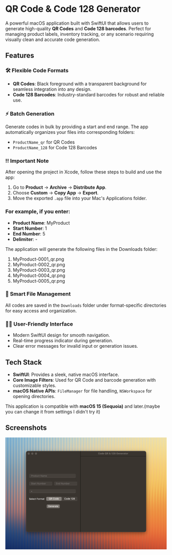 # QR Code & Code 128 Generator

A powerful macOS application built with SwiftUI that allows users to generate high-quality **QR Codes** and **Code 128 barcodes**. Perfect for managing product labels, inventory tracking, or any scenario requiring visually clean and accurate code generation.

## Features

### 🛠 Flexible Code Formats  
- **QR Codes**: Black foreground with a transparent background for seamless integration into any design.  
- **Code 128 Barcodes**: Industry-standard barcodes for robust and reliable use.  

### ⚡ Batch Generation  
Generate codes in bulk by providing a start and end range. The app automatically organizes your files into corresponding folders:  
- `ProductName_qr` for QR Codes  
- `ProductName_128` for Code 128 Barcodes  

### ‼️ Important Note  
After opening the project in Xcode, follow these steps to build and use the app:  
1. Go to **Product** → **Archive** → **Distribute App**.  
2. Choose **Custom** → **Copy App** → **Export**.  
3. Move the exported `.app` file into your Mac's Applications folder. 

### For example, if you enter:
- **Product Name**: MyProduct
- **Start Number**: 1
- **End Number**: 5
- **Delimiter**: -
  
The application will generate the following files in the Downloads folder:
1. MyProduct-0001_qr.png
2. MyProduct-0002_qr.png
3. MyProduct-0003_qr.png
4. MyProduct-0004_qr.png
5. MyProduct-0005_qr.png

### 📂 Smart File Management  
All codes are saved in the `Downloads` folder under format-specific directories for easy access and organization.  

### 🧑‍💻 User-Friendly Interface  
- Modern SwiftUI design for smooth navigation.  
- Real-time progress indicator during generation.  
- Clear error messages for invalid input or generation issues.  

## Tech Stack  
- **SwiftUI**: Provides a sleek, native macOS interface.  
- **Core Image Filters**: Used for QR Code and barcode generation with customizable styles.  
- **macOS Native APIs**: `FileManager` for file handling, `NSWorkspace` for opening directories.  

 

This application is compatible with **macOS 15 (Sequoia)** and later.(maybe you can change it from settings I didn't try it) 

## Screenshots  
![App Screenshot](app_photo.png)  

